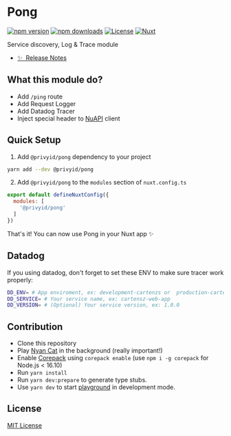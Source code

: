 <!--
Get your module up and running quickly.

Find and replace all on all files (CMD+SHIFT+F):
- Name: Pong
- Package name: @privyid/pong
- Description: Service discovery and Logging module
-->

# Pong

[![npm version][npm-version-src]][npm-version-href]
[![npm downloads][npm-downloads-src]][npm-downloads-href]
[![License][license-src]][license-href]
[![Nuxt][nuxt-src]][nuxt-href]

Service discovery, Log & Trace module

- [✨ &nbsp;Release Notes](https://github.com/privy-open-source/pong/releases)
<!-- - [🏀 Online playground](https://stackblitz.com/github/your-org/@privyid/pong?file=playground%2Fapp.vue) -->
<!-- - [📖 &nbsp;Documentation](https://example.com) -->

## What this module do?

<!-- Highlight some of the features your module provide here -->
- Add `/ping` route
- Add Request Logger
- Add Datadog Tracer
- Inject special header to [NuAPI](https://github.com/privy-open-source/nuapi) client

## Quick Setup

1. Add `@privyid/pong` dependency to your project

```bash
yarn add --dev @privyid/pong
```

2. Add `@privyid/pong` to the `modules` section of `nuxt.config.ts`

```js
export default defineNuxtConfig({
  modules: [
    '@privyid/pong'
  ]
})
```

That's it! You can now use Pong in your Nuxt app ✨

## Datadog

If you using datadog, don't forget to set these ENV to make sure tracer work properly:

```sh
DD_ENV= # App enviroment, ex: development-cartenzs or  production-cartensz
DD_SERVICE= # Your service name, ex: cartensz-web-app
DD_VERSION= # (Optional) Your service version, ex: 1.0.0
```


## Contribution

- Clone this repository
- Play [Nyan Cat](https://www.youtube.com/watch?v=QH2-TGUlwu4) in the background (really important!)
- Enable [Corepack](https://github.com/nodejs/corepack) using `corepack enable` (use `npm i -g corepack` for Node.js < 16.10)
- Run `yarn install`
- Run `yarn dev:prepare` to generate type stubs.
- Use `yarn dev` to start [playground](./playground) in development mode.

## License

[MIT License](/LICENSE)

<!-- Badges -->
[npm-version-src]: https://img.shields.io/npm/v/@privyid/pong/latest.svg?style=for-the-badge&colorA=18181B&colorB=28CF8D
[npm-version-href]: https://npmjs.com/package/@privyid/pong

[npm-downloads-src]: https://img.shields.io/npm/dm/@privyid/pong.svg?style=for-the-badge&colorA=18181B&colorB=28CF8D
[npm-downloads-href]: https://npmjs.com/package/@privyid/pong

[license-src]: https://img.shields.io/npm/l/@privyid/pong.svg?style=for-the-badge&colorA=18181B&colorB=28CF8D
[license-href]: https://npmjs.com/package/@privyid/pong

[nuxt-src]: https://img.shields.io/badge/Nuxt-18181B?logo=nuxt.js&style=for-the-badge&colorA=18181B&colorB=28CF8D
[nuxt-href]: https://nuxt.com
